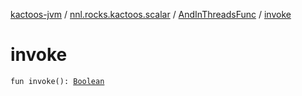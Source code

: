 [kactoos-jvm](../../index.md) / [nnl.rocks.kactoos.scalar](../index.md) / [AndInThreadsFunc](index.md) / [invoke](./invoke.md)

# invoke

`fun invoke(): `[`Boolean`](https://kotlinlang.org/api/latest/jvm/stdlib/kotlin/-boolean/index.html)